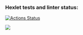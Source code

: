 ### Hexlet tests and linter status:
[![Actions Status](https://github.com/kirzhaeff/python-project-49/actions/workflows/hexlet-check.yml/badge.svg)](https://github.com/kirzhaeff/python-project-49/actions)

<a href="https://codeclimate.com/github/kirzhaeff/python-project-49/maintainability"><img src="https://api.codeclimate.com/v1/badges/32316b7a24cc723424c7/maintainability" /></a>
